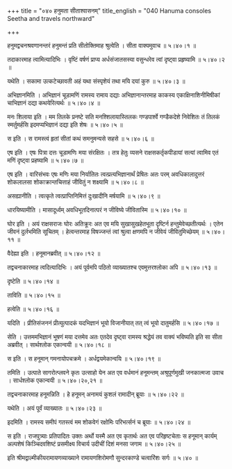 +++
title = "०४० हनुमता सीताश्वासनम्"
title_english = "040 Hanuma consoles Seetha and travels northward"

+++


हनुमद्वचनश्रवणानन्तरं हनुमन्तं प्रति सीतोक्तिमाह श्रुत्वेति । सीता
वाक्यमुवाच  ॥  ५।४०।१  ॥   

  

तदाकारमाह त्वामित्यादिभिः । वृष्टिं वर्षणं प्राप्य अर्धसंजातसस्या
वसुन्धरेव त्वां दृष्ट्वा प्रहृष्यामि  ॥  ५।४०।२  ॥   

  

यथेति । सकामा उत्कटेच्छावती अहं यथा संस्पृशेयं तथा मयि दयां कुरु  ॥ 
५।४०।३  ॥   

  

अभिज्ञानमिति । अभिज्ञानं चूडामणिं रामस्य रामाय दद्याः अभिज्ञानान्तरमाह
काकस्य एकाक्षिनाशिनीमिषीकां चाभिज्ञानं दद्या कथयेरित्यर्थः  ॥  ५।४०।४
 ॥   

  

मनः शिलाया इति । मम तिलके प्रनष्टे सति मनश्शिलायास्तिलकः गण्डपार्श्वे
गण्डैकदेशे निवेशितः तं तिलकं स्मर्तुमर्हसि इदमप्यभिज्ञानं दद्या इति शेषः
 ॥  ५।४०।५  ॥   

  

स इति । स रामस्त्वं हृतां सीतां कथं समनुमन्यसे सहसे  ॥  ५।४०।६  ॥   

  

एष इति । एषः पित्रा दत्तः चूडामणिः मया संरक्षितः । तत्र हेतुः व्यसने
राक्षसकर्तृकपीडायां सत्यां त्वामिव एतं मणिं दृष्ट्वा प्रहष्यामि  ॥ 
५।४०।७  ॥   

  

एष इति । वारिसंभवः एषः मणिः मया निर्यातितः त्वत्प्रत्यभिज्ञानार्थं
प्रेषितः अतः परम् अवधिकालादुत्तरं शोकलालसा शोकाक्रान्तचित्ताहं जीवितुं न
शक्ष्यामि  ॥  ५।४०।८  ॥   

  

असह्यानीति । त्वत्कृते त्वत्प्राप्तिनिमित्तं दुःखादीनि मर्षयामि  ॥ 
५।४०।९  ॥   

  

धारयिष्यामीति । मासादूर्ध्वम् अवधिभूतदिनात्परं न जीविष्ये जीवितास्मि  ॥ 
५।४०।१०  ॥   

  

घोर इति । अयं राक्षसराजः घोरः अतिक्रूरः अत एव मयि सुखासुखहेतभूता
दृष्टिर्न हन्तुमेवेच्छतीत्यर्थः । एतेन जीवनं दुर्लभमिति सूचितम् ।
हेत्वन्तरमाह विषज्जन्तं त्वां श्रुत्वा क्षणमपि न जीवेयं जीवितुमिच्छेयम्
 ॥  ५।४०।११  ॥   

  

वैदेह्या इति । हनूमानब्रवीत्  ॥  ५।४०।१२  ॥   

  

तद्वचनाकारमाह त्वदित्यादिभिः । अयं पूर्वमपि पठितो व्याख्यातश्च
एवमुत्तरश्लोका अपि  ॥  ५।४०।१३  ॥   

  

दृष्टेति  ॥  ५।४०।१४  ॥   

  

ताविति  ॥  ५।४०।१५  ॥   

  

हत्वेति  ॥  ५।४०।१६  ॥   

  

यदिति । प्रीतिसंजननं प्रीत्युत्पादकं यदभिज्ञानं भूयो विजानीयात् तत् त्वं
भूयो दातुमर्हसि  ॥  ५।४०।१७  ॥   

  

सेति । उत्तममभिज्ञानं भूषणं मया दत्तमेव अतः एतदेव दृष्ट्वा रामस्य
श्रद्धेयं तव वाक्यं भविष्यति इति सा सीता अब्रवीत् । सार्थश्लोक एकान्वयी
 ॥  ५।४०।१८  ॥   

  

स इति । स हनूमान् गमनायोपचक्रमे । अर्धद्वयमेकान्वयि  ॥  ५।४०।१९  ॥   

  

तमिति । उत्पाते सागरोत्प्लवने कृतः उत्साहो येन अत एव वर्धमानं हनूमन्तम्
अश्रुपूर्णमुखी जनकात्मजा उवाच । सार्धश्लोक एकान्वयी  ॥  ५।४०।२०,२१  ॥   

  

तद्वचनाकारमाह हनूमन्निति । हे हनूमन् अनामयं कुशलं रामादीन् ब्रूयाः  ॥ 
५।४०।२२  ॥   

  

यथेति । अयं पूर्वं व्याख्यातः  ॥  ५।४०।२३  ॥   

  

इदमिति । रामस्य समीपं गतस्त्वं मम शोकवेगं रक्षोमिः परिभर्त्सनं च ब्रूयाः
 ॥  ५।४०।२४  ॥   

  

स इति । राजपुत्र्याः प्रतिपादितः उक्तः अर्थो यस्मै अत एव कृतार्थः अत एव
परिहृष्टचेताः स हनूमान् कार्यम् अल्पशेषं किञ्चिदवशिष्टं प्रसमीक्ष्य
विचार्य उदीचीं दिशं मनसा जगाम  ॥  ५।४०।२५  ॥   

  

इति श्रीमद्वाल्मीकीयरामायणव्याख्याने रामायणशिरोमणौ सुन्दरकाण्डे
चत्वारिंशः सर्गः  ॥  ५।४०  ॥   

  



